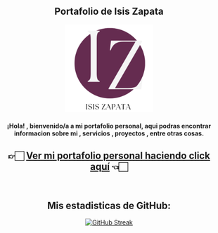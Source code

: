 <div align="center">
  
 ## Portafolio de Isis Zapata
  
<img src=https://github.com/isinicolle/isinicolle.github.io/blob/main/assets/img/logos/isiszapata-logo.png width="200px">


  <h4>¡Hola! , bienvenido/a a mi portafolio personal, aqui podras encontrar informacion sobre mi , servicios , proyectos , entre otras cosas.</h4> 
 
 ## 👉🏻 [Ver mi portafolio personal haciendo click aquí](https://isinicolle.github.io/) 👈🏻
  
  <br>
  
## Mis estadisticas de GitHub:
  
[![GitHub Streak](http://github-readme-streak-stats.herokuapp.com?user=isinicolle&theme=dark&hide_border=true&date_format=M%20j%5B%2C%20Y%5D&locale=es&sideNums=FCB1C76A&background=000000&border=8A97DD&stroke=DD9ED2&currStreakNum=9BCBDD8B&currStreakLabel=17DDAF&sideLabels=17DDAF&dates=DDDDDD)](https://git.io/streak-stats)

</div>
